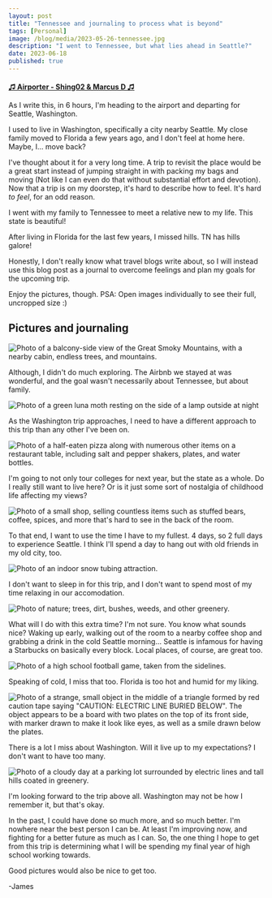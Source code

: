 ```yaml
---
layout: post
title: "Tennessee and journaling to process what is beyond"
tags: [Personal]
image: /blog/media/2023-05-26-tennessee.jpg
description: "I went to Tennessee, but what lies ahead in Seattle?"
date: 2023-06-18
published: true
---
```


#### [♫ Airporter - Shing02 & Marcus D ♫](https://www.youtube.com/watch?v=o7HO86acDw8)

As I write this, in 6 hours, I'm heading to the airport and departing for Seattle, Washington.

I used to live in Washington, specifically a city nearby Seattle. My close family moved to Florida a few years ago, and I don't feel at home here. Maybe, I... move back?

I've thought about it for a very long time. A trip to revisit the place would be a great start instead of jumping straight in with packing my bags and moving (Not like I can even do that without substantial effort and devotion). Now that a trip is on my doorstep, it's hard to describe how to feel. It's hard *to feel*, for an odd reason.

I went with my family to Tennessee to meet a relative new to my life. This state is beautiful!

After living in Florida for the last few years, I missed hills. TN has hills galore!

Honestly, I don't really know what travel blogs write about, so I will instead use this blog post as a journal to overcome feelings and plan my goals for the upcoming trip.

Enjoy the pictures, though. PSA: Open images individually to see their full, uncropped size :)

## Pictures and journaling

![Photo of a balcony-side view of the Great Smoky Mountains, with a nearby cabin, endless trees, and mountains.](/blog/media/PXL_20230526_181008662.MP.jpg)

Although, I didn't do much exploring. The Airbnb we stayed at was wonderful, and the goal wasn't necessarily about Tennessee, but about family.

![Photo of a green luna moth resting on the side of a lamp outside at night](/blog/media/PXL_20230526_014914879.MP.jpg)

As the Washington trip approaches, I need to have a different approach to this trip than any other I've been on.

![Photo of a half-eaten pizza along with numerous other items on a restaurant table, including salt and pepper shakers, plates, and water bottles.](/blog/media/PXL_20230526_190201896.MP.jpg)

I'm going to not only tour colleges for next year, but the state as a whole. Do I really still want to live here? Or is it just some sort of nostalgia of childhood life affecting my views?

![Photo of a small shop, selling countless items such as stuffed bears, coffee, spices, and more that's hard to see in the back of the room.](/blog/media/PXL_20230526_192647714.MP.jpg)

To that end, I want to use the time I have to my fullest. 4 days, so 2 full days to experience Seattle. I think I'll spend a day to hang out with old friends in my old city, too.

![Photo of an indoor snow tubing attraction.](/blog/media/PXL_20230526_204124058.MP.jpg)

I don't want to sleep in for this trip, and I don't want to spend most of my time relaxing in our accomodation.

![Photo of nature; trees, dirt, bushes, weeds, and other greenery.](/blog/media/PXL_20230526_211752137.jpg)

What will I do with this extra time? I'm not sure. You know what sounds nice? Waking up early, walking out of the room to a nearby coffee shop and grabbing a drink in the cold Seattle morning... Seattle is infamous for having a Starbucks on basically every block. Local places, of course, are great too.

![Photo of a high school football game, taken from the sidelines.](/blog/media/PXL_20230526_221134356.MP.jpg)

Speaking of cold, I miss that too. Florida is too hot and humid for my liking.

![Photo of a strange, small object in the middle of a triangle formed by red caution tape saying "CAUTION: ELECTRIC LINE BURIED BELOW". The object appears to be a board with two plates on the top of its front side, with marker drawn to make it look like eyes, as well as a smile drawn below the plates.](/blog/media/PXL_20230527_172930679.MP.jpg)

There is a lot I miss about Washington. Will it live up to my expectations? I don't want to have too many.

![Photo of a cloudy day at a parking lot surrounded by electric lines and tall hills coated in greenery.](/blog/media/PXL_20230528_001236975.MP.jpg)

I'm looking forward to the trip above all. Washington may not be how I remember it, but that's okay.

In the past, I could have done so much more, and so much better. I'm nowhere near the best person I can be. At least I'm improving now, and fighting for a better future as much as I can. So, the one thing I hope to get from this trip is determining what I will be spending my final year of high school working towards. 

Good pictures would also be nice to get too.

-James